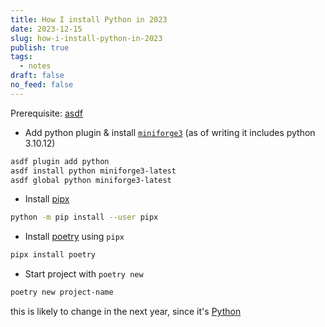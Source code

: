 ```yaml
---
title: How I install Python in 2023
date: 2023-12-15
slug: how-i-install-python-in-2023
publish: true
tags:
  - notes
draft: false
no_feed: false
---
```

Prerequisite: [asdf](./asdf%20-%20The%20Ultimate%20Version%20Manager.md)

- Add python plugin & install [`miniforge3`](https://conda-forge.org/miniforge) (as of writing it includes python 3.10.12)

```bash
asdf plugin add python
asdf install python miniforge3-latest
asdf global python miniforge3-latest
```

- Install [pipx](https://pipx.pypa.io)

```bash
python -m pip install --user pipx
```

- Install [poetry](https://python-poetry.org) using `pipx`

```bash
pipx install poetry
```

- Start project with `poetry new`

```bash
poetry new project-name
```

this is likely to change in the next year, since it's [Python](https://xkcd.com/1987)